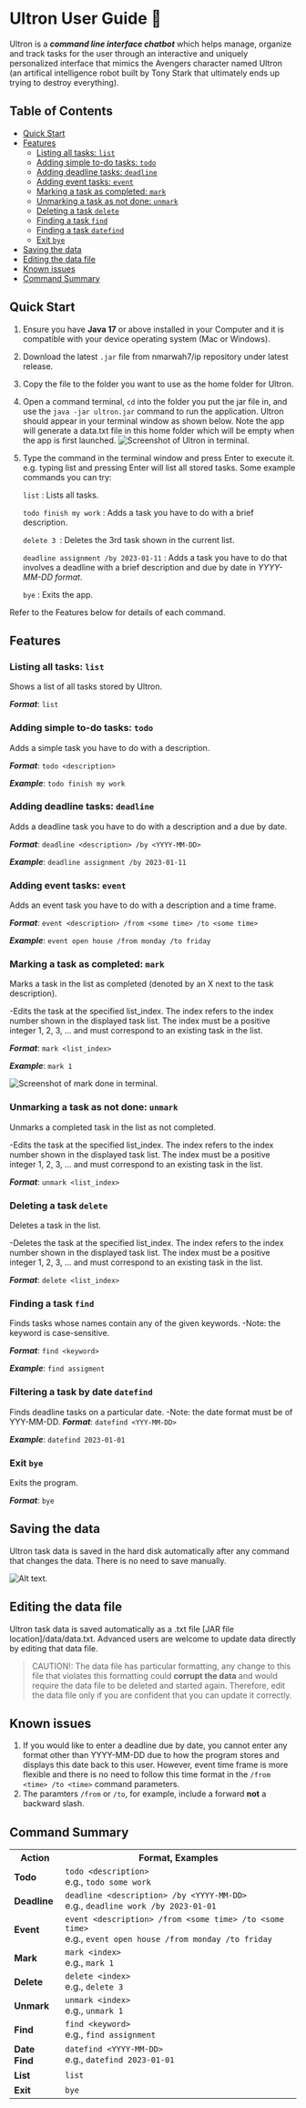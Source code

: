 # Ultron User Guide 🤖


Ultron is a ***command line interface chatbot*** which helps manage, organize and track tasks for the user through an 
interactive and uniquely personalized interface that mimics the Avengers character named Ultron (an artifical intelligence
robot built by Tony Stark that ultimately ends up trying to destroy everything). 
## Table of Contents

<!-- TOC -->
  * [Quick Start](#quick-start)
  * [Features](#features-)
    * [Listing all tasks: `list`](#listing-all-tasks-list)
    * [Adding simple to-do tasks: `todo`](#adding-simple-to-do-tasks-todo)
    * [Adding deadline tasks: `deadline`](#adding-deadline-tasks-deadline)
    * [Adding event tasks: `event`](#adding-event-tasks-event)
    * [Marking a task as completed: `mark`](#marking-a-task-as-completed-mark)
    * [Unmarking a task as not done: `unmark`](#unmarking-a-task-as-not-done-unmark)
    * [Deleting a task `delete`](#deleting-a-task-delete)
    * [Finding a task `find`](#finding-a-task-find)
    * [Finding a task `datefind`](#finding-a-task-datefind)
    * [Exit `bye`](#exit-bye)
  * [Saving the data](#saving-the-data)
  * [Editing the data file](#editing-the-data-file)
  * [Known issues](#known-issues)
  * [Command Summary](#command-summary)
<!-- TOC -->

## Quick Start

1. Ensure you have **Java 17** or above installed in your Computer and it is compatible with your device operating system (Mac or Windows).

2. Download the latest `.jar` file from nmarwah7/ip repository under latest release.

3. Copy the file to the folder you want to use as the home folder for Ultron.

4. Open a command terminal, `cd` into the folder you put the jar file in, and use the  `java -jar ultron.jar` command to run the application.
Ultron should appear in your terminal window as shown below. Note the app will generate a data.txt file in this home folder which
will be empty when the app is first launched.
   ![Screenshot of Ultron in terminal.](/docs/terminal.png)
5. Type the command in the terminal window and press Enter to execute it. e.g. typing list and pressing Enter will list all stored tasks.
Some example commands you can try:

   `list` : Lists all tasks.

    `todo finish my work`  : Adds a task you have to do with a brief description.

    `delete 3 `: Deletes the 3rd task shown in the current list.

    `deadline assignment /by 2023-01-11` : Adds a task you have to do that involves a deadline with a brief description and due by date in _YYYY-MM-DD format_.

    `bye` : Exits the app.

Refer to the Features below for details of each command.



## Features 
### Listing all tasks: `list`
Shows a list of all tasks stored by Ultron.

_**Format**_: `list`


### Adding simple to-do tasks: `todo`
Adds a simple task you have to do with a description.

_**Format**_: `todo <description>`

_**Example**_: `todo finish my work`

### Adding deadline tasks: `deadline`
Adds a deadline task you have to do with a description and a due by date.

_**Format**_: `deadline <description> /by <YYYY-MM-DD>`

_**Example**_: `deadline assignment /by 2023-01-11`

### Adding event tasks: `event`
Adds an event task you have to do with a description and a time frame.

_**Format**_: `event <description> /from <some time> /to <some time>`

_**Example**_: `event open house /from monday /to friday`

### Marking a task as completed: `mark`
Marks a task in the list as completed (denoted by an X next to the task description).

-Edits the task at the specified list_index. The index refers to the index number shown in the displayed task list. The index must be a positive integer 1, 2, 3, …
and must correspond to an existing task in the list.

_**Format**_: `mark <list_index>`

_**Example**_: `mark 1`

![Screenshot of mark done in terminal.](/docs/mark.png)
### Unmarking a task as not done: `unmark`
Unmarks a completed task in the list as not completed.

-Edits the task at the specified list_index. The index refers to the index number shown in the displayed task list. The index must be a positive integer 1, 2, 3, …
and must correspond to an existing task in the list.

_**Format**_: `unmark <list_index>`

### Deleting a task `delete`
Deletes a task in the list.

-Deletes the task at the specified list_index. The index refers to the index number shown in the displayed task list. The index must be a positive integer 1, 2, 3, …
and must correspond to an existing task in the list.

_**Format**_: `delete <list_index>`

### Finding a task `find`
Finds tasks whose names contain any of the given keywords.
-Note: the keyword is case-sensitive.

_**Format**_: `find <keyword>`

_**Example**_: `find assigment`


### Filtering a task by date `datefind`
Finds deadline tasks on a particular date.
-Note: the date format must be of YYY-MM-DD.
_**Format**_: `datefind <YYY-MM-DD>`

_**Example**_: `datefind 2023-01-01`

### Exit `bye`
Exits the program.

_**Format**_: `bye`

## Saving the data
Ultron task data is saved in the hard disk automatically after any command that changes the data. There is no need to save manually.

![Alt text.](/docs/datafile.png)



## Editing the data file

Ultron task data is saved automatically as a .txt file [JAR file location]/data/data.txt. Advanced users are welcome to update data directly by editing that data file.

> CAUTION!:
> The data file has particular formatting, any change to this file that violates this formatting could **corrupt the data** and would require the data file to be deleted
and started again. Therefore, edit the data file only if you are confident that you can update it correctly.



## Known issues
1. If you would like to enter a deadline due by date, you cannot enter any format other than YYYY-MM-DD due to how the program stores and displays
this date back to this user. However, event time frame is more flexible and there is no need to follow this time format in the `/from <time> /to <time>`
command parameters.
2. The paramters `/from` or `/to`, for example, include a forward **not** a backward slash.


## Command Summary
<table>
  <tr>
    <th>Action</th>
    <th>Format, Examples</th>
  </tr>
  <tr>
    <td><b>Todo</b></td>
    <td><code>todo &lt;description&gt;</code><br>e.g., <code>todo some work</code></td>
  </tr>
  <tr>
    <td><b>Deadline</b></td>
    <td><code>deadline &lt;description&gt; /by &lt;YYYY-MM-DD&gt;</code><br>e.g., <code>deadline work /by 2023-01-01</code></td>
  </tr>
  <tr>
    <td><b>Event</b></td>
    <td><code>event &lt;description&gt; /from &lt;some time&gt; /to &lt;some time&gt;</code><br>e.g., <code>event open house /from monday /to friday</code></td>
  </tr>
  <tr>
    <td><b>Mark</b></td>
    <td><code>mark &lt;index&gt;</code><br>e.g., <code>mark 1</code></td>
  </tr>
  <tr>
    <td><b>Delete</b></td>
    <td><code>delete &lt;index&gt;</code><br>e.g., <code>delete 3</code></td>
  </tr>
  <tr>
    <td><b>Unmark</b></td>
    <td><code>unmark &lt;index&gt;</code><br>e.g., <code>unmark 1</code></td>
  </tr>
  <tr>
    <td><b>Find</b></td>
    <td><code>find &lt;keyword&gt;</code><br>e.g., <code>find assignment</code></td>
  </tr>
  <tr>
    <td><b>Date Find</b></td>
    <td><code>datefind &lt;YYYY-MM-DD&gt;</code><br>e.g., <code>datefind 2023-01-01</code></td>
  </tr>
  <tr>
    <td><b>List</b></td>
    <td><code>list</code></td>
  </tr>
  <tr>
    <td><b>Exit</b></td>
    <td><code>bye</code></td>
  </tr>
</table>



